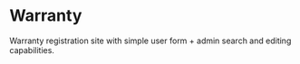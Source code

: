 # Warranty
Warranty registration site with simple user form + admin search and editing capabilities.
